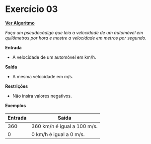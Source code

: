 # Exercício 03

[**Ver Algoritmo**](Algoritmo03.md)

*Faça um pseudocódigo que leia a velocidade de um automóvel em quilômetros por hora e mostre a velocidade em metros por segundo.*

**Entrada**
- A velocidade de um automóvel em km/h.

**Saída**
- A mesma velocidade em m/s.

**Restrições**
- Não insira valores negativos.

**Exemplos**

| Entrada | Saída |
|---------|-------|
| 360     | 360 km/h é igual a 100 m/s. |
| 0       | 0 km/h é igual a 0 m/s.    |
